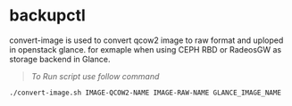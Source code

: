 # backupctl

convert-image is used to convert qcow2 image to raw format and uploped in openstack glance. for exmaple when using CEPH RBD or RadeosGW as storage backend in Glance. 

> *To Run script use follow command*
````
./convert-image.sh IMAGE-QCOW2-NAME IMAGE-RAW-NAME GLANCE_IMAGE_NAME
````
